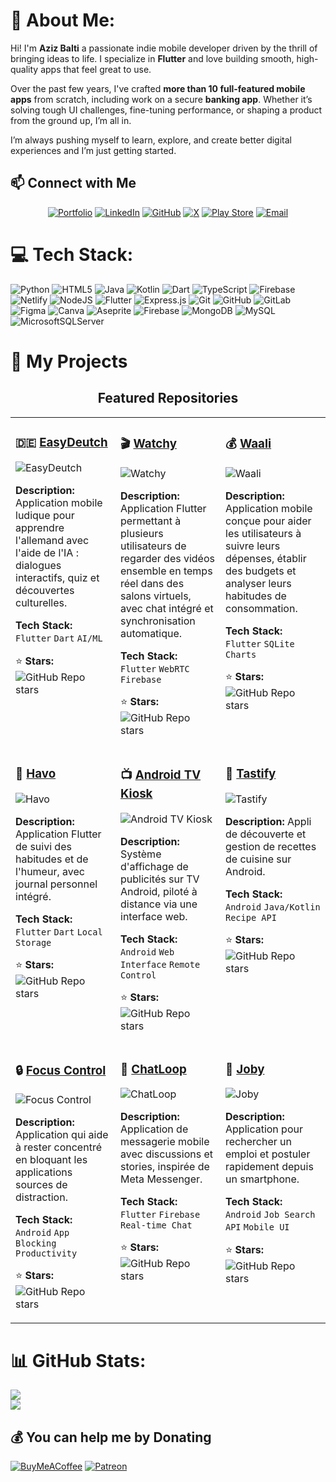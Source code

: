 # 💫 About Me:
Hi! I'm **Aziz Balti** a passionate indie mobile developer driven by the thrill of bringing ideas to life. I specialize in **Flutter** and love building smooth, high-quality apps that feel great to use.

Over the past few years, I've crafted **more than 10 full-featured mobile apps** from scratch, including work on a secure **banking app**. Whether it’s solving tough UI challenges, fine-tuning performance, or shaping a product from the ground up, I’m all in.

I’m always pushing myself to learn, explore, and create better digital experiences and I’m just getting started.


## 📫 Connect with Me

<div align="center">

[![Portfolio](https://img.shields.io/badge/-Portfolio-FF5722?style=for-the-badge&logo=globe&logoColor=white)](https://delicate-figolla-31b181.netlify.app/)
[![LinkedIn](https://img.shields.io/badge/-LinkedIn-0077B5?style=for-the-badge&logo=linkedin&logoColor=white)](https://www.linkedin.com/in/aziz-balti/)
[![GitHub](https://img.shields.io/badge/-GitHub-181717?style=for-the-badge&logo=github&logoColor=white)](https://github.com/azizbalti82)
[![X](https://img.shields.io/badge/-X-000000?style=for-the-badge&logo=x&logoColor=white)](https://x.com/AzizBalti_)
[![Play Store](https://img.shields.io/badge/-Play%20Store-414141?style=for-the-badge&logo=google-play&logoColor=white)](https://play.google.com/store/apps/dev?id=6076571158097417724)
[![Email](https://img.shields.io/badge/-Email-D14836?style=for-the-badge&logo=gmail&logoColor=white)](mailto:azizbalti.dev@gmail.com)

</div>


# 💻 Tech Stack:
![Python](https://img.shields.io/badge/python-3670A0?style=for-the-badge&logo=python&logoColor=ffdd54) ![HTML5](https://img.shields.io/badge/html5-%23E34F26.svg?style=for-the-badge&logo=html5&logoColor=white) ![Java](https://img.shields.io/badge/java-%23ED8B00.svg?style=for-the-badge&logo=openjdk&logoColor=white) ![Kotlin](https://img.shields.io/badge/kotlin-%237F52FF.svg?style=for-the-badge&logo=kotlin&logoColor=white) ![Dart](https://img.shields.io/badge/dart-%230175C2.svg?style=for-the-badge&logo=dart&logoColor=white) ![TypeScript](https://img.shields.io/badge/typescript-%23007ACC.svg?style=for-the-badge&logo=typescript&logoColor=white) ![Firebase](https://img.shields.io/badge/firebase-%23039BE5.svg?style=for-the-badge&logo=firebase) ![Netlify](https://img.shields.io/badge/netlify-%23000000.svg?style=for-the-badge&logo=netlify&logoColor=#00C7B7) ![NodeJS](https://img.shields.io/badge/node.js-6DA55F?style=for-the-badge&logo=node.js&logoColor=white) ![Flutter](https://img.shields.io/badge/Flutter-%2302569B.svg?style=for-the-badge&logo=Flutter&logoColor=white) ![Express.js](https://img.shields.io/badge/express.js-%23404d59.svg?style=for-the-badge&logo=express&logoColor=%2361DAFB) ![Git](https://img.shields.io/badge/git-%23F05033.svg?style=for-the-badge&logo=git&logoColor=white) ![GitHub](https://img.shields.io/badge/github-%23121011.svg?style=for-the-badge&logo=github&logoColor=white) ![GitLab](https://img.shields.io/badge/gitlab-%23181717.svg?style=for-the-badge&logo=gitlab&logoColor=white) ![Figma](https://img.shields.io/badge/figma-%23F24E1E.svg?style=for-the-badge&logo=figma&logoColor=white) ![Canva](https://img.shields.io/badge/Canva-%2300C4CC.svg?style=for-the-badge&logo=Canva&logoColor=white) ![Aseprite](https://img.shields.io/badge/Aseprite-FFFFFF?style=for-the-badge&logo=Aseprite&logoColor=#7D929E) ![Firebase](https://img.shields.io/badge/firebase-a08021?style=for-the-badge&logo=firebase&logoColor=ffcd34) ![MongoDB](https://img.shields.io/badge/MongoDB-%234ea94b.svg?style=for-the-badge&logo=mongodb&logoColor=white) ![MySQL](https://img.shields.io/badge/mysql-4479A1.svg?style=for-the-badge&logo=mysql&logoColor=white) ![MicrosoftSQLServer](https://img.shields.io/badge/Microsoft%20SQL%20Server-CC2927?style=for-the-badge&logo=microsoft%20sql%20server&logoColor=white)


# 🚀 My Projects

<div align="center">

## Featured Repositories

</div>

<!-- PROJECT GRID START -->
<table>
<tr>
<td width="33%" valign="top">

### 🇩🇪 [EasyDeutch](https://github.com/yourusername/easydeutch)
![EasyDeutch](https://github-readme-stats.vercel.app/api/pin/?username=yourusername&repo=easydeutch&theme=dark&bg_color=0d1117&title_color=58a6ff&text_color=8b949e&icon_color=58a6ff)

**Description:** Application mobile ludique pour apprendre l'allemand avec l'aide de l'IA : dialogues interactifs, quiz et découvertes culturelles.

**Tech Stack:** `Flutter` `Dart` `AI/ML`

⭐ **Stars:** ![GitHub Repo stars](https://img.shields.io/github/stars/yourusername/easydeutch?style=social)

</td>
<td width="33%" valign="top">

### 🎬 [Watchy](https://github.com/yourusername/watchy)
![Watchy](https://github-readme-stats.vercel.app/api/pin/?username=yourusername&repo=watchy&theme=dark&bg_color=0d1117&title_color=58a6ff&text_color=8b949e&icon_color=58a6ff)

**Description:** Application Flutter permettant à plusieurs utilisateurs de regarder des vidéos ensemble en temps réel dans des salons virtuels, avec chat intégré et synchronisation automatique.

**Tech Stack:** `Flutter` `WebRTC` `Firebase`

⭐ **Stars:** ![GitHub Repo stars](https://img.shields.io/github/stars/yourusername/watchy?style=social)

</td>
<td width="33%" valign="top">

### 💰 [Waali](https://github.com/yourusername/waali)
![Waali](https://github-readme-stats.vercel.app/api/pin/?username=yourusername&repo=waali&theme=dark&bg_color=0d1117&title_color=58a6ff&text_color=8b949e&icon_color=58a6ff)

**Description:** Application mobile conçue pour aider les utilisateurs à suivre leurs dépenses, établir des budgets et analyser leurs habitudes de consommation.

**Tech Stack:** `Flutter` `SQLite` `Charts`

⭐ **Stars:** ![GitHub Repo stars](https://img.shields.io/github/stars/yourusername/waali?style=social)

</td>
</tr>
<tr>
<td width="33%" valign="top">

### 📝 [Havo](https://github.com/yourusername/havo)
![Havo](https://github-readme-stats.vercel.app/api/pin/?username=yourusername&repo=havo&theme=dark&bg_color=0d1117&title_color=58a6ff&text_color=8b949e&icon_color=58a6ff)

**Description:** Application Flutter de suivi des habitudes et de l'humeur, avec journal personnel intégré.

**Tech Stack:** `Flutter` `Dart` `Local Storage`

⭐ **Stars:** ![GitHub Repo stars](https://img.shields.io/github/stars/yourusername/havo?style=social)

</td>
<td width="33%" valign="top">

### 📺 [Android TV Kiosk](https://github.com/yourusername/android-tv-kiosk)
![Android TV Kiosk](https://github-readme-stats.vercel.app/api/pin/?username=yourusername&repo=android-tv-kiosk&theme=dark&bg_color=0d1117&title_color=58a6ff&text_color=8b949e&icon_color=58a6ff)

**Description:** Système d'affichage de publicités sur TV Android, piloté à distance via une interface web.

**Tech Stack:** `Android` `Web Interface` `Remote Control`

⭐ **Stars:** ![GitHub Repo stars](https://img.shields.io/github/stars/yourusername/android-tv-kiosk?style=social)

</td>
<td width="33%" valign="top">

### 🍳 [Tastify](https://github.com/yourusername/tastify)
![Tastify](https://github-readme-stats.vercel.app/api/pin/?username=yourusername&repo=tastify&theme=dark&bg_color=0d1117&title_color=58a6ff&text_color=8b949e&icon_color=58a6ff)

**Description:** Appli de découverte et gestion de recettes de cuisine sur Android.

**Tech Stack:** `Android` `Java/Kotlin` `Recipe API`

⭐ **Stars:** ![GitHub Repo stars](https://img.shields.io/github/stars/yourusername/tastify?style=social)

</td>
</tr>
<tr>
<td width="33%" valign="top">

### 🔒 [Focus Control](https://github.com/yourusername/focus-control)
![Focus Control](https://github-readme-stats.vercel.app/api/pin/?username=yourusername&repo=focus-control&theme=dark&bg_color=0d1117&title_color=58a6ff&text_color=8b949e&icon_color=58a6ff)

**Description:** Application qui aide à rester concentré en bloquant les applications sources de distraction.

**Tech Stack:** `Android` `App Blocking` `Productivity`

⭐ **Stars:** ![GitHub Repo stars](https://img.shields.io/github/stars/yourusername/focus-control?style=social)

</td>
<td width="33%" valign="top">

### 💬 [ChatLoop](https://github.com/yourusername/chatloop)
![ChatLoop](https://github-readme-stats.vercel.app/api/pin/?username=yourusername&repo=chatloop&theme=dark&bg_color=0d1117&title_color=58a6ff&text_color=8b949e&icon_color=58a6ff)

**Description:** Application de messagerie mobile avec discussions et stories, inspirée de Meta Messenger.

**Tech Stack:** `Flutter` `Firebase` `Real-time Chat`

⭐ **Stars:** ![GitHub Repo stars](https://img.shields.io/github/stars/yourusername/chatloop?style=social)

</td>
<td width="33%" valign="top">

### 💼 [Joby](https://github.com/yourusername/joby)
![Joby](https://github-readme-stats.vercel.app/api/pin/?username=yourusername&repo=joby&theme=dark&bg_color=0d1117&title_color=58a6ff&text_color=8b949e&icon_color=58a6ff)

**Description:** Application pour rechercher un emploi et postuler rapidement depuis un smartphone.

**Tech Stack:** `Android` `Job Search API` `Mobile UI`

⭐ **Stars:** ![GitHub Repo stars](https://img.shields.io/github/stars/yourusername/joby?style=social)

</td>
</tr>
</table>
<!-- PROJECT GRID END -->











# 📊 GitHub Stats:
![](https://nirzak-streak-stats.vercel.app/?user=azizbalti82&theme=dark&hide_border=false)<br/>
![](https://github-readme-stats.vercel.app/api/top-langs/?username=azizbalti82&theme=dark&hide_border=false&include_all_commits=true&count_private=true&layout=compact)

  ## 💰 You can help me by Donating
  [![BuyMeACoffee](https://img.shields.io/badge/Buy%20Me%20a%20Coffee-ffdd00?style=for-the-badge&logo=buy-me-a-coffee&logoColor=black)](https://buymeacoffee.com/azizbalti) [![Patreon](https://img.shields.io/badge/Patreon-F96854?style=for-the-badge&logo=patreon&logoColor=white)](https://patreon.com/azizbalti) 

  
<!-- Proudly created with GPRM ( https://gprm.itsvg.in ) -->
